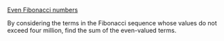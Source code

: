 [Even Fibonacci numbers](https://projecteuler.net/problem=2)

By considering the terms in the Fibonacci sequence whose values do not exceed four million, find the sum of the even-valued terms.
